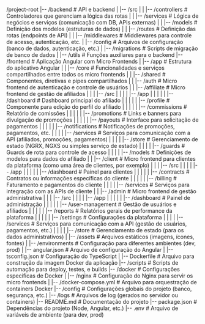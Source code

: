 /project-root
|-- /backend                            # API e backend
|   |-- /src
|   |   |-- /controllers                # Controladores que gerenciam a lógica das rotas
|   |   |-- /services                   # Lógica de negócios e serviços (comunicação com DB, APIs externas)
|   |   |-- /models                     # Definição dos modelos (estruturas de dados)
|   |   |-- /routes                     # Definição das rotas (endpoints de API)
|   |   |-- /middlewares                # Middlewares para controle de acesso, autenticação, etc.
|   |-- /config                         # Arquivos de configuração (banco de dados, autenticação, etc.)
|   |-- /migrations                     # Scripts de migração de banco de dados
|   |-- /utils                          # Funções auxiliares para o backend
|-- /frontend                           # Aplicação Angular com Micro Frontends
|   |-- /app                            # Estrutura do aplicativo Angular
|   |   |-- /core                       # Funcionalidades e serviços compartilhados entre todos os micro frontends
|   |   |-- /shared                     # Componentes, diretivas e pipes compartilhados
|   |   |-- /auth                       # Micro frontend de autenticação e controle de usuários
|   |   |-- /affiliate                  # Micro frontend de gestão de afiliados
|   |   |   |-- /src
|   |   |   |   |-- /app
|   |   |   |   |   |-- /dashboard      # Dashboard principal do afiliado
|   |   |   |   |   |-- /profile        # Componente para edição do perfil do afiliado
|   |   |   |   |   |-- /commissions    # Relatório de comissões
|   |   |   |   |   |-- /promotions     # Links e banners para divulgação de promoções
|   |   |   |   |   |-- /payouts        # Interface para solicitação de pagamentos
|   |   |   |   |   |-- /notifications  # Notificações de promoções, pagamentos, etc.
|   |   |   |   |-- /services          # Serviços para comunicação com a API (afiliados, promoções, pagamentos)
|   |   |   |   |-- /store             # Gerenciamento de estado (NGRX, NGXS ou simples serviço de estado)
|   |   |   |   |-- /guards            # Guards de rota para controle de acesso
|   |   |   |   |-- /models            # Definições de modelos para dados do afiliado
|   |   |-- /client                     # Micro frontend para clientes da plataforma (como uma área de clientes, por exemplo)
|   |   |   |-- /src
|   |   |   |   |-- /app
|   |   |   |   |   |-- /dashboard      # Painel para clientes
|   |   |   |   |   |-- /contracts      # Contratos ou informações específicas do cliente
|   |   |   |   |   |-- /billing        # Faturamento e pagamentos do cliente
|   |   |   |   |-- /services          # Serviços para integração com as APIs de cliente
|   |   |-- /admin                      # Micro frontend de gestão administrativa
|   |   |   |-- /src
|   |   |   |   |-- /app
|   |   |   |   |   |-- /dashboard      # Painel de administração
|   |   |   |   |   |-- /user-management # Gestão de usuários e afiliados
|   |   |   |   |   |-- /reports        # Relatórios gerais de performance da plataforma
|   |   |   |   |   |-- /settings       # Configurações da plataforma
|   |   |   |   |-- /services          # Serviços para comunicação com a API (gestão de usuários, pagamentos, etc.)
|   |   |   |   |-- /store             # Gerenciamento de estado (para os dados administrativos)
|   |-- /assets                         # Arquivos estáticos (imagens, ícones, fontes)
|   |-- /environments                   # Configuração para diferentes ambientes (dev, prod)
|   |-- angular.json                    # Arquivo de configuração do Angular
|   |-- tsconfig.json                   # Configuração do TypeScript
|   |-- Dockerfile                      # Arquivo para construção da imagem Docker da aplicação
|-- /scripts                            # Scripts de automação para deploy, testes, e builds
|-- /docker                             # Configurações específicas de Docker
|   |-- /nginx                          # Configuração do Nginx para servir os micro frontends
|   |-- /docker-compose.yml             # Arquivo para orquestração de containers Docker
|-- /config                             # Configurações globais do projeto (banco, segurança, etc.)
|-- /logs                               # Arquivos de log (gerados no servidor ou containers)
|-- README.md                           # Documentação do projeto
|-- package.json                        # Dependências do projeto (Node, Angular, etc.)
|-- .env                                # Arquivo de variáveis de ambiente (para dev, prod)
